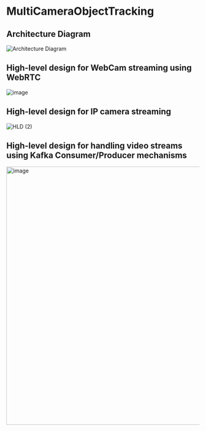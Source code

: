 # MultiCameraObjectTracking

## Architecture Diagram
![Architecture Diagram](https://user-images.githubusercontent.com/26499781/231992341-8f29d4cb-8cde-4ad3-9e0b-0e989c0ede1c.png)

## High-level design for WebCam streaming using WebRTC
![image](https://user-images.githubusercontent.com/26499781/231992622-6c0beeec-51eb-4702-b945-006e751ace4e.png)

## High-level design for IP camera streaming
![HLD (2)](https://user-images.githubusercontent.com/26499781/231993650-1734c0fa-e905-4fd5-b8c9-15f037f8f00e.png)

## High-level design for handling video streams using Kafka Consumer/Producer mechanisms
<img width="673" alt="image" src="https://user-images.githubusercontent.com/26499781/231993110-0a840ad3-f699-466d-a291-3b0b2a7d12b9.png">
